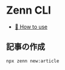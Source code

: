 # Zenn CLI

* [📘 How to use](https://zenn.dev/zenn/articles/zenn-cli-guide)

## 記事の作成
```bash
npx zenn new:article
```